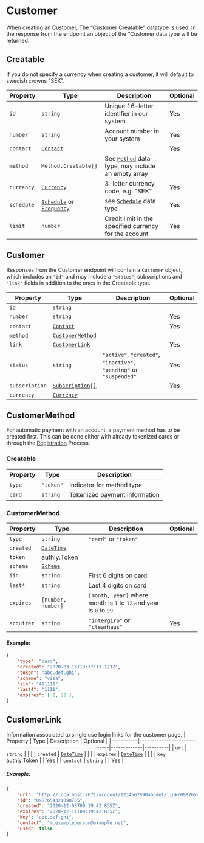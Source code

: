 # Customer

When creating an Customer, The “Customer Creatable” datatype is used. In the response from the endpoint an object of the “Customer data type will be returned.

## Creatable
If you do not specify a currency when creating a customer, it will default to swedish crowns "SEK". 

| Property   | Type                                                                                     | Description                                                                   | Optional |
|------------|------------------------------------------------------------------------------------------|-------------------------------------------------------------------------------|----------|
| `id`       | `string`                                                                                 | Unique 16-letter identifier in our system                                     | Yes      |
| `number`   | `string`                                                                                 | Account number in your system                                                 | Yes      |
| `contact`  | [`Contact`](../../integrate/acquiring/reference.html#contact)                            |                                                                               | Yes      |
| `method`   | `Method.Creatable[]`                                                                     | See [`Method`](#account-payment-method) data type, may include an empty array |          |
| `currency` | [`Currency`](../../integrate/acquiring/reference.html#currency)                          | 3-letter currency code, e.g. "SEK"                                            | Yes      |
| `schedule` | [`Schedule`](./subscription.html#scheme) or [`Frequency`](./subscription.html#frequency) | see [`Schedule`](./subscription.html#scheme) data type                        | Yes      |
| `limit`    | `number`                                                                                 | Credit limit in the specified currency for the account                        | Yes      |

## Customer
Responses from the Customer endpoint will contain a `Customer` object, which includes an `"id"` and may include a `"status"`, subscriptions and `"link"` fields in addition to the ones in the Creatable type. 

| Property       | Type                                                            | Description                                                         | Optional |
|----------------|-----------------------------------------------------------------|---------------------------------------------------------------------|----------|
| `id`           | `string`                                                        |                                                                     |          |
| `number`       | `string`                                                        |                                                                     | Yes      |
| `contact`      | [`Contact`](../../integrate/acquiring/reference.html#contact)   |                                                                     | Yes      |
| `method`       | [`CustomerMethod`](#customermethod)                             |                                                                     |          |
| `link`         | [`CustomerLink`](#customerlink)                                 |                                                                     | Yes      |
| `status`       | `string`                                                        | `"active"`, `"created"`, `"inactive"`, `"pending"` or `"suspended"` | Yes      |
| `subscription` | [`Subscription[]`](./subscription.html#subscription)            |                                                                     | Yes      |
| `currency`     | [`Currency`](../../integrate/acquiring/reference.html#currency) |                                                                     |          |

## CustomerMethod
For automatic payment with an account, a payment method has to be created first. 
This can be done either with already tokenized cards or through the [Registration](#) Process.
### Creatable
| Property | Type      | Description                   |
|----------|-----------|-------------------------------|
| `type`   | `"token"` | Indicator for method type     |
| `card`   | `string`  | Tokenized payment information |

### CustomerMethod

| Property   | Type                                                            | Description                                                        | Optional |
|------------|-----------------------------------------------------------------|--------------------------------------------------------------------|----------|
| `type`     | `string`                                                        | `"card"` or `"token"`                                              |          |
| `created`  | [`DateTime`](../../integrate/acquiring/reference.html#datetime) |                                                                    |          |
| `token`    | authly.Token                                                    |                                                                    |          |
| `scheme`   | [`Scheme`](../../integrate/acquiring/reference.html#scheme)     |                                                                    |          |
| `iin`      | `string`                                                        | First 6 digits on card                                             |          |
| `last4`    | `string`                                                        | Last 4 digits on card                                              |          |
| `expires`  | `[number, number]`                                              | `[month, year]` where month is `1` to `12` and year is `0` to `99` |          |
| `acquirer` | `string`                                                        | `"intergiro"` or `"clearhaus"`                                     | Yes      |
#### Example:
```json
{
    "type": "card",
    "created": "2020-03-13T13:37:13.123Z",
    "token": "abc.def.ghi",
    "scheme": "visa",
    "iin": "411111",
    "last4": "1111",
    "expires": [ 2, 22 ],
}
```

## CustomerLink
Information associated to single use login links for the customer page.
| Property  | Type                                                            | Description | Optional |
|-----------|-----------------------------------------------------------------|-------------|----------|
| `url`     | `string`                                                        |             |          |
| `created` | [`DateTime`](../../integrate/acquiring/reference.html#datetime) |             |          |
| `expires` | [`DateTime`](../../integrate/acquiring/reference.html#datetime) |             |          |
| `key`     | authly.Token                                                    |             | Yes      |
| `contact` | `string`                                                        |             | Yes      |
##### Example:
```json
{
    "url": "http://localhost:7071/account/1234567890abcdef/link/0987654321098765",
    "id": "0987654321098765",
    "created": "2020-12-08T09:19:42.835Z",
    "expires": "2020-12-11T09:19:42.835Z",
    "key": "abc.def.ghi",
    "contact": "m.exampleperson@example.net",
    "used": false
}
```